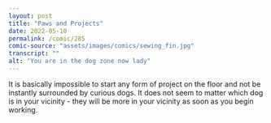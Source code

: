 ```yaml
---
layout: post
title: "Paws and Projects"
date: 2022-05-10
permalink: /comic/285
comic-source: "assets/images/comics/sewing_fin.jpg"
transcript: ""
alt: "You are in the dog zone now lady"
---
```

It is basically impossible to start any form of project on the floor and not be instantly surrounded by curious dogs. It does not seem to matter which dog is in your vicinity - they will be more in your vicinity as soon as you begin working.
